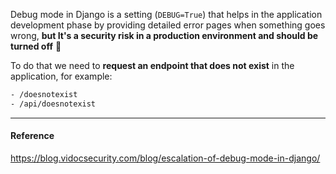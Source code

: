 Debug mode in Django is a setting (`DEBUG=True`) that helps in the application development phase by providing detailed error pages when something goes wrong, **but It's a security risk in a production environment and should be turned off** 🥸

To do that we need to **request an endpoint that does not exist** in the application, for example:
```sh
- /doesnotexist 
- /api/doesnotexist 
```

***
#### Reference
https://blog.vidocsecurity.com/blog/escalation-of-debug-mode-in-django/